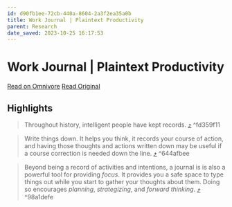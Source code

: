 ```yaml
---
id: d90fb1ee-72cb-440a-8604-2a3f2ea35a0b
title: Work Journal | Plaintext Productivity
parent: Research
date_saved: 2023-10-25 16:17:53
---
```


# Work Journal | Plaintext Productivity

[Read on Omnivore](https://omnivore.app/me/http-plaintext-productivity-net-2-09-work-journal-html-18b6732e252)
[Read Original](http://plaintext-productivity.net/2-09-work-journal.html)

## Highlights

> Throughout history, intelligent people have kept records. [⤴️](https://omnivore.app/me/http-plaintext-productivity-net-2-09-work-journal-html-18b6732e252#fd359f11-e9e6-49dc-abdd-afa6939826d3)  ^fd359f11

> Write things down. It helps you think, it records your course of action, and having those thoughts and actions written down may be useful if a course correction is needed down the line. [⤴️](https://omnivore.app/me/http-plaintext-productivity-net-2-09-work-journal-html-18b6732e252#644afbee-a6a1-4f50-a989-0eee805b4247)  ^644afbee

> Beyond being a record of activities and intentions, a journal is is also a powerful tool for providing _focus_. It provides you a safe space to type things out while you start to gather your thoughts about them. Doing so encourages _planning_, _strategizing_, and _forward thinking_. [⤴️](https://omnivore.app/me/http-plaintext-productivity-net-2-09-work-journal-html-18b6732e252#98a1defe-0b27-42b5-a69a-5b7c8edf7a14)  ^98a1defe

